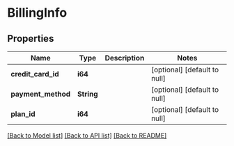 # BillingInfo

## Properties

| Name               | Type       | Description | Notes                        |
| ------------------ | ---------- | ----------- | ---------------------------- |
| **credit_card_id** | **i64**    |             | [optional] [default to null] |
| **payment_method** | **String** |             | [optional] [default to null] |
| **plan_id**        | **i64**    |             | [optional] [default to null] |

[[Back to Model list]](../README.md#documentation-for-models) [[Back to API list]](../README.md#documentation-for-api-endpoints) [[Back to README]](../README.md)

